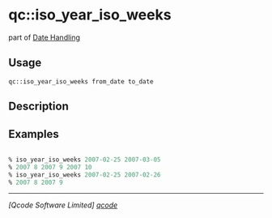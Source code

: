 qc::iso_year_iso_weeks
======================

part of [Date Handling](../qc/wiki/DateHandling)

Usage
-----
`qc::iso_year_iso_weeks from_date to_date`

Description
-----------


Examples
--------
```tcl

% iso_year_iso_weeks 2007-02-25 2007-03-05
% 2007 8 2007 9 2007 10
% iso_year_iso_weeks 2007-02-25 2007-02-26
% 2007 8 2007 9

```

----------------------------------
*[Qcode Software Limited] [qcode]*

[qcode]: www.qcode.co.uk "Qcode Software"